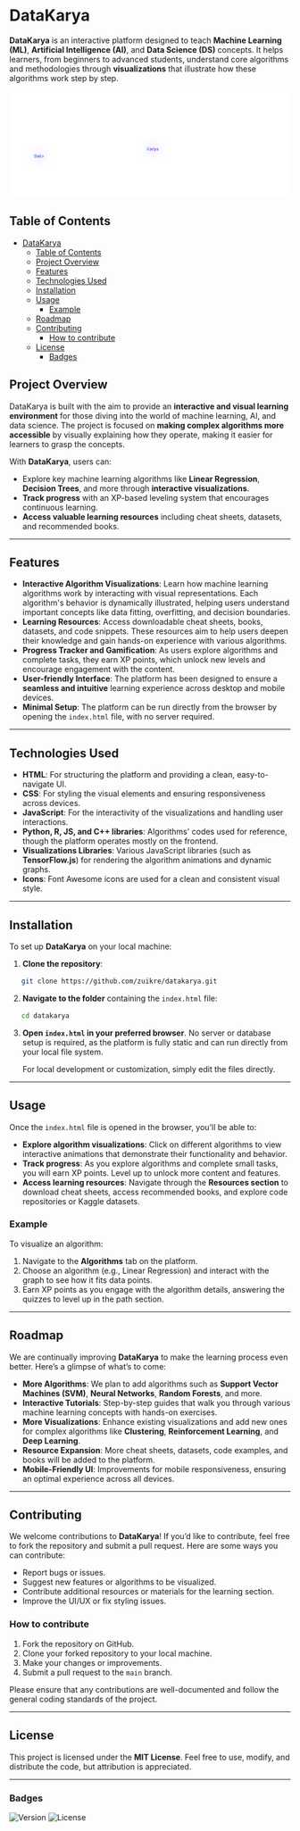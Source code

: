 # DataKarya

**DataKarya** is an interactive platform designed to teach **Machine Learning (ML)**, **Artificial Intelligence (AI)**, and **Data Science (DS)** concepts. It helps learners, from beginners to advanced students, understand core algorithms and methodologies through **visualizations** that illustrate how these algorithms work step by step.

![DataKarya Logo](assets/logo.svg)

## Table of Contents

- [DataKarya](#datakarya)
  - [Table of Contents](#table-of-contents)
  - [Project Overview](#project-overview)
  - [Features](#features)
  - [Technologies Used](#technologies-used)
  - [Installation](#installation)
  - [Usage](#usage)
    - [Example](#example)
  - [Roadmap](#roadmap)
  - [Contributing](#contributing)
    - [How to contribute](#how-to-contribute)
  - [License](#license)
    - [Badges](#badges)

## Project Overview

DataKarya is built with the aim to provide an **interactive and visual learning environment** for those diving into the world of machine learning, AI, and data science. The project is focused on **making complex algorithms more accessible** by visually explaining how they operate, making it easier for learners to grasp the concepts.

With **DataKarya**, users can:

- Explore key machine learning algorithms like **Linear Regression**, **Decision Trees**, and more through **interactive visualizations**.
- **Track progress** with an XP-based leveling system that encourages continuous learning.
- **Access valuable learning resources** including cheat sheets, datasets, and recommended books.

---

## Features

- **Interactive Algorithm Visualizations**: Learn how machine learning algorithms work by interacting with visual representations. Each algorithm's behavior is dynamically illustrated, helping users understand important concepts like data fitting, overfitting, and decision boundaries.
- **Learning Resources**: Access downloadable cheat sheets, books, datasets, and code snippets. These resources aim to help users deepen their knowledge and gain hands-on experience with various algorithms.
- **Progress Tracker and Gamification**: As users explore algorithms and complete tasks, they earn XP points, which unlock new levels and encourage engagement with the content.
- **User-friendly Interface**: The platform has been designed to ensure a **seamless and intuitive** learning experience across desktop and mobile devices.
- **Minimal Setup**: The platform can be run directly from the browser by opening the `index.html` file, with no server required.

---

## Technologies Used

- **HTML**: For structuring the platform and providing a clean, easy-to-navigate UI.
- **CSS**: For styling the visual elements and ensuring responsiveness across devices.
- **JavaScript**: For the interactivity of the visualizations and handling user interactions.
- **Python, R, JS, and C++ libraries**: Algorithms' codes used for reference, though the platform operates mostly on the frontend.
- **Visualizations Libraries**: Various JavaScript libraries (such as **TensorFlow.js**) for rendering the algorithm animations and dynamic graphs.
- **Icons**: Font Awesome icons are used for a clean and consistent visual style.

---

## Installation

To set up **DataKarya** on your local machine:

1. **Clone the repository**:

```bash
   git clone https://github.com/zuikre/datakarya.git
````

2. **Navigate to the folder** containing the `index.html` file:

```bash
   cd datakarya
```

3. **Open `index.html` in your preferred browser**. No server or database setup is required, as the platform is fully static and can run directly from your local file system.

   For local development or customization, simply edit the files directly.

---

## Usage

Once the `index.html` file is opened in the browser, you'll be able to:

- **Explore algorithm visualizations**: Click on different algorithms to view interactive animations that demonstrate their functionality and behavior.
- **Track progress**: As you explore algorithms and complete small tasks, you will earn XP points. Level up to unlock more content and features.
- **Access learning resources**: Navigate through the **Resources section** to download cheat sheets, access recommended books, and explore code repositories or Kaggle datasets.

### Example

To visualize an algorithm:

1. Navigate to the **Algorithms** tab on the platform.
2. Choose an algorithm (e.g., Linear Regression) and interact with the graph to see how it fits data points.
3. Earn XP points as you engage with the algorithm details, answering the quizzes to level up in the path section.

---

## Roadmap

We are continually improving **DataKarya** to make the learning process even better. Here’s a glimpse of what’s to come:

- **More Algorithms**: We plan to add algorithms such as **Support Vector Machines (SVM)**, **Neural Networks**, **Random Forests**, and more.
- **Interactive Tutorials**: Step-by-step guides that walk you through various machine learning concepts with hands-on exercises.
- **More Visualizations**: Enhance existing visualizations and add new ones for complex algorithms like **Clustering**, **Reinforcement Learning**, and **Deep Learning**.
- **Resource Expansion**: More cheat sheets, datasets, code examples, and books will be added to the platform.
- **Mobile-Friendly UI**: Improvements for mobile responsiveness, ensuring an optimal experience across all devices.

---

## Contributing

We welcome contributions to **DataKarya**! If you’d like to contribute, feel free to fork the repository and submit a pull request. Here are some ways you can contribute:

- Report bugs or issues.
- Suggest new features or algorithms to be visualized.
- Contribute additional resources or materials for the learning section.
- Improve the UI/UX or fix styling issues.

### How to contribute

1. Fork the repository on GitHub.
2. Clone your forked repository to your local machine.
3. Make your changes or improvements.
4. Submit a pull request to the `main` branch.

Please ensure that any contributions are well-documented and follow the general coding standards of the project.

---

## License

This project is licensed under the **MIT License**. Feel free to use, modify, and distribute the code, but attribution is appreciated.

---

### Badges

![Version](https://img.shields.io/badge/version-v1.0.0-blue)
![License](https://img.shields.io/badge/license-MIT-green)
